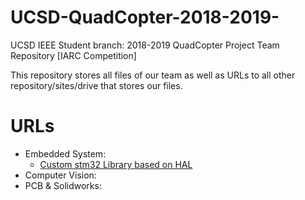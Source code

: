 # UCSD-QuadCopter-2018-2019-
UCSD IEEE Student branch: 2018-2019 QuadCopter Project Team Repository  [IARC Competition]

This repository stores all files of our team as well as URLs to all other repository/sites/drive that stores our files.



# URLs 

* Embedded System: 
  * [Custom stm32 Library based on HAL](https://github.com/TsunamiTTT/STM32-HAL-Academy)
* Computer Vision:
* PCB  & Solidworks:



